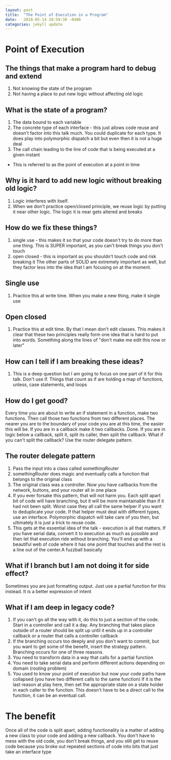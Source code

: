 ```yaml
---
layout: post
title:  "The Point of Execution in a Program"
date:   2018-05-14 20:59:30 -0400
categories: jekyll update
---
```


# Point of Execution

## The things that make a program hard to debug and extend
1. Not knowing the state of the program
1. Not having a place to put new logic without affecting old logic

## What is the state of a program?
1. The data bound to each variable
1. The concrete type of each interface - this just allows code reuse and doesn't factor into this talk much. You could duplicate for each type. It does play into polymorphic dispatch a bit but even then it is not a huge deal
1. The call chain leading to the line of code that is being executed at a given instant
  * This is referred to as the point of execution at a point in time

## Why is it hard to add new logic without breaking old logic?
1. Logic interferes with itself.
1. When we don't practice open/closed principle, we reuse logic by putting it near other logic. The logic it is near gets altered and breaks

## How do we fix these things?
1. single use - this makes it so that your code doesn't try to do more than one thing. This is SUPER important, as you can't break things you don't touch
1. open closed - this is important as you shouldn't touch code and risk breaking it
The other parts of SOLID are extremely important as well, but they factor less into the idea that I am focusing on at the moment.

## Single use
1. Practice this at write time. When you make a new thing, make it single use

## Open closed
1. Practice this at edit time. By that I mean don't edit classes. This makes it clear that these two principles really form one idea that is hard to put into words. Something along the lines of "don't make me edit this now or later"

## How can I tell if I am breaking these ideas?
1. This is a deep question but I am going to focus on one part of it for this talk. Don't use if. Things that count as if are holding a map of functions, unless, case statements, and loops

## How do I get good?
Every time you are about to write an if statement in a function, make two functions. Then call those two functions from two different places. The nearer you are to the boundary of your code you are at this time, the easier this will be. If you are in a callback make it two callbacks. Done. If you are in logic below a callback, split it, split its caller, then split the callback. What if you can't split the callback? Use the router delegate pattern.

## The router delegate pattern
1. Pass the input into a class called somethingRouter
1. somethingRouter does magic and eventually calls a function that belongs to the original class
1. The original class was a controller. Now you have callbacks from the network, buttons, and your router all in one place
1. If you ever forsake this pattern, that will not harm you. Each split apart bit of code will have branching, but it will be more maintainable than if it had not been split. Worst case they all call the same helper if you want to deduplicate your code. If that helper must deal with different types, use an interface. Polymorphic dispatch will take care of you then, but ultimately it is just a trick to reuse code.
1. This gets at the essential idea of the talk - execution is all that matters. If you have serial data, convert it to execution as much as possible and then let that execution ride without branching. You'll end up with a beautiful web of code where it has one point that touches and the rest is a line out of the center.A fuzzball basically

## What if I branch but I am not doing it for side effect?
Sometimes you are just formatting output. Just use a partial function for this instead. It is a better expression of intent

## What if I am deep in legacy code?
1. If you can't go all the way with it, do this to just a section of the code. Start in a controller and call it a day. Any branching that takes place outside of a router should be split up until it ends up in a controller callback or a router that calls a controller callback
1. If the branching occurs too deeply and you don't want to commit, but you want to get some of the benefit, insert the strategy pattern. Branching occurs for one of three reasons.
  1. You need to transform data in a way that calls for a partial function
  1. You need to take serial data and perform different actions depending on domain (routing problem)
  1. You used to know your point of execution but now your code paths have collapsed (you have two different calls to the same function)
If it is the last reason at play here, then set the appropriate state on a state holder in each caller to the function. This doesn't have to be a direct call to the function, it can be an eventual call.

# The benefit
Once all of the code is split apart, adding functionality is a matter of adding a new class to your code and adding a new callback. You don't have to mess with the old code, you don't break things, and you still get to reuse code because you broke out repeated sections of code into bits that just take an interface type
